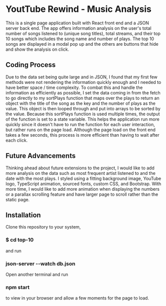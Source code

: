 # YoutTube Rewind - Music Analysis

This is a single page application built with React front end and a JSON server back end. The app offers information analysis on the user's total number of songs listened to (unique song titles), total streams, and their top 10 songs which includes the song name and number of plays. The top 10 songs are displayed in a modal pop up and the others are buttons that hide and show the analysis on click.

## Coding Process

Due to the data set being quite large and in JSON, I found that my first few methods were not rendering the information quickly enough and I needed to have better space / time complexity. To combat this and handle the information as efficiently as possible, I set the data coming in from the fetch to go directly to my sortPlays function that maps over the plays to return an object with the title of the song as the key and the number of plays as the value. This object is then looped through and put into arrays to be sorted by the value. Because this sortPlays function is used multiple times, the output of the function is set to a state variable. This helps the application run more quickly since it doesn't have to run the function for each user interaction, but rather runs on the page load. Although the page load on the front end takes a few seconds, this process is more efficient than having to wait after each click.

## Future Advancements

Thinking ahead about future extensions to the project, I would like to add more analysis on the data such as most frequent artist listened to and the date with the most plays. I styled using a fitting background image, YouTube logo, TypeScript animation, sourced fonts, custom CSS, and Bootstrap. With more time, I would like to add more animation when displaying the numbers or a parallax scrolling feature and have larger page to scroll rather than the static page. 

## Installation

Clone this repository to your system,

### $ cd top-10

and run

### json-server --watch db.json

Open another terminal and run

### npm start

to view in your browser and allow a few moments for the page to load.


